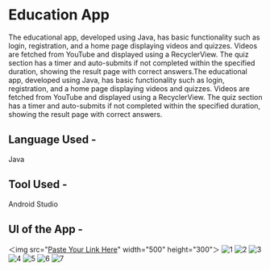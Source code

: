 # Education App

The educational app, developed using Java, has basic functionality such as login, registration, and a home page displaying videos and quizzes.
Videos are fetched from YouTube and displayed using a RecyclerView. The quiz section has a timer and auto-submits if not completed within the specified duration, showing the result page with correct answers.The educational app, developed using Java, has basic functionality such as login, registration, and a home page displaying videos and quizzes.
Videos are fetched from YouTube and displayed using a RecyclerView. The quiz section has a timer and auto-submits if not completed within the specified duration, showing the result page with correct answers.

## Language Used - 
Java

## Tool Used - 
Android Studio

## UI of the App - 
＜img src="[Paste Your Link Here](https://github.com/HarshalDhunde/Education_App/assets/101267394/2498716c-a733-4177-a28a-a6768f45e100)" width="500" height="300"＞
![1](https://github.com/HarshalDhunde/Education_App/assets/101267394/2498716c-a733-4177-a28a-a6768f45e100)
![2](https://github.com/HarshalDhunde/Education_App/assets/101267394/dadc2e78-fde5-42cc-b708-aad07b3a04d9)
![3](https://github.com/HarshalDhunde/Education_App/assets/101267394/e4f7e5f6-591f-454f-9943-21967273f3f5)
![4](https://github.com/HarshalDhunde/Education_App/assets/101267394/8046873f-ee52-41c5-8bc9-0f64288f5f43)
![5](https://github.com/HarshalDhunde/Education_App/assets/101267394/e6324083-62ab-4408-924b-2099c34d8766)
![6](https://github.com/HarshalDhunde/Education_App/assets/101267394/1045c996-71d2-4e1b-bbe4-f7c2229f6e66)
![7](https://github.com/HarshalDhunde/Education_App/assets/101267394/2eeb52f6-df0d-4a27-9e24-c7f219a3699f)

